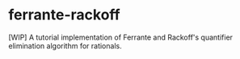 # ferrante-rackoff
[WIP] A tutorial implementation of Ferrante and Rackoff's quantifier elimination algorithm for rationals.
